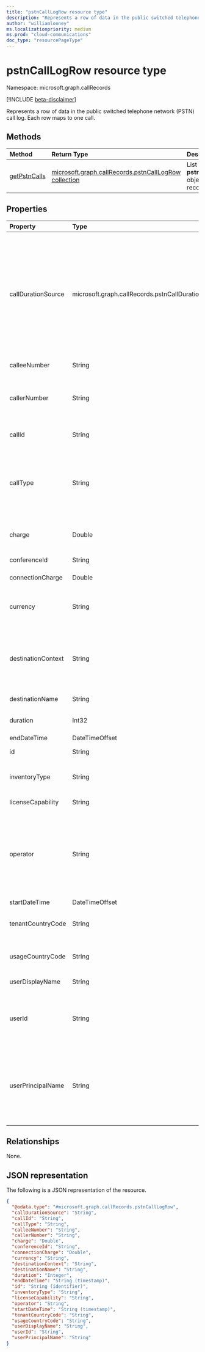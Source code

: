 ```yaml
---
title: "pstnCallLogRow resource type"
description: "Represents a row of data in the public switched telephone network (PSTN) call log."
author: "williamlooney"
ms.localizationpriority: medium
ms.prod: "cloud-communications"
doc_type: "resourcePageType"
---
```


# pstnCallLogRow resource type

Namespace: microsoft.graph.callRecords

[!INCLUDE [beta-disclaimer](../../includes/beta-disclaimer.md)]

Represents a row of data in the public switched telephone network (PSTN) call log. Each row maps to one call.

## Methods

| Method       | Return Type | Description |
|:-------------|:------------|:------------|
| [getPstnCalls](../api/callrecords-callrecord-getpstncalls.md) | [microsoft.graph.callRecords.pstnCallLogRow collection](callrecords-pstncalllogrow.md) | List **pstnCallLogRow** objects in a call record. |

## Properties

|Property|Type|Description|
|:---|:---|:---|
|callDurationSource|microsoft.graph.callRecords.pstnCallDurationSource|The source of the call duration data. If the call uses a third-party telecommunications operator via the Operator Connect Program, the operator may provide their own call duration data. In this case, the property value is `operator`. Otherwise, the value is `microsoft`.|
|calleeNumber|String|Number dialed in [E.164](https://en.wikipedia.org/wiki/E.164) format.|
|callerNumber|String|Number that received the call for inbound calls or the number dialed for outbound calls. E.164 format.|
|callId|String|Call identifier. Not guaranteed to be unique.|
|callType|String|Whether the call was a PSTN outbound or inbound call and the type of call such as a call placed by a user or an audio conference.|
|charge|Double|Amount of money or cost of the call that is charged to your account.|
|conferenceId|String|ID of the audio conference.|
|connectionCharge|Double|Connection fee price.|
|currency|String|Type of currency used to calculate the cost of the call. For details, see [ISO 4217](https://en.wikipedia.org/wiki/ISO_4217).|
|destinationContext|String|Whether the call was domestic (within a country or region) or international (outside a country or region) based on the user's location.|
|destinationName|String|Country or region dialed.|
|duration|Int32|How long the call was connected, in seconds.|
|endDateTime|DateTimeOffset|Call end time.|
|id|String|Unique call identifier. GUID.|
|inventoryType|String|User's phone number type, such as a service of toll-free number.|
|licenseCapability|String|The license used for the call.|
|operator|String|The telecommunications operator which provided PSTN services for this call. This may be Microsoft, or it may be a third-party operator via the [Operator Connect Program](https://techcommunity.microsoft.com/t5/microsoft-teams-blog/introducing-operator-connect-and-more-teams-calling-updates/ba-p/2176398).|
|startDateTime|DateTimeOffset|Call start time.|
|tenantCountryCode|String|Country code of the tenant. For details, see [ISO 3166-1 alpha-2](https://en.wikipedia.org/wiki/ISO_3166-1_alpha-2).|
|usageCountryCode|String|Country code of the user. For details, see [ISO 3166-1 alpha-2](https://en.wikipedia.org/wiki/ISO_3166-1_alpha-2).|
|userDisplayName|String|Display name of the user.|
|userId|String|Calling user's ID in Graph. GUID. This and other user info will be null/empty for bot call types (ucap_in, ucap_out).|
|userPrincipalName|String|The user principal name (sign-in name) in Azure Active Directory. This is usually the same as the user's SIP address, and can be same as the user's e-mail address.|

## Relationships

None.

## JSON representation

The following is a JSON representation of the resource.

<!-- {
  "blockType": "resource",
  "@odata.type": "microsoft.graph.callRecords.pstnCallLogRow",
  "keyProperty": "id"
}
-->

``` json
{
  "@odata.type": "#microsoft.graph.callRecords.pstnCallLogRow",
  "callDurationSource": "String",
  "callId": "String",
  "callType": "String",
  "calleeNumber": "String",
  "callerNumber": "String",
  "charge": "Double",
  "conferenceId": "String",
  "connectionCharge": "Double",
  "currency": "String",
  "destinationContext": "String",
  "destinationName": "String",
  "duration": "Integer",
  "endDateTime": "String (timestamp)",
  "id": "String (identifier)",
  "inventoryType": "String",
  "licenseCapability": "String",
  "operator": "String",
  "startDateTime": "String (timestamp)",
  "tenantCountryCode": "String",
  "usageCountryCode": "String",
  "userDisplayName": "String",
  "userId": "String",
  "userPrincipalName": "String"
}
```


